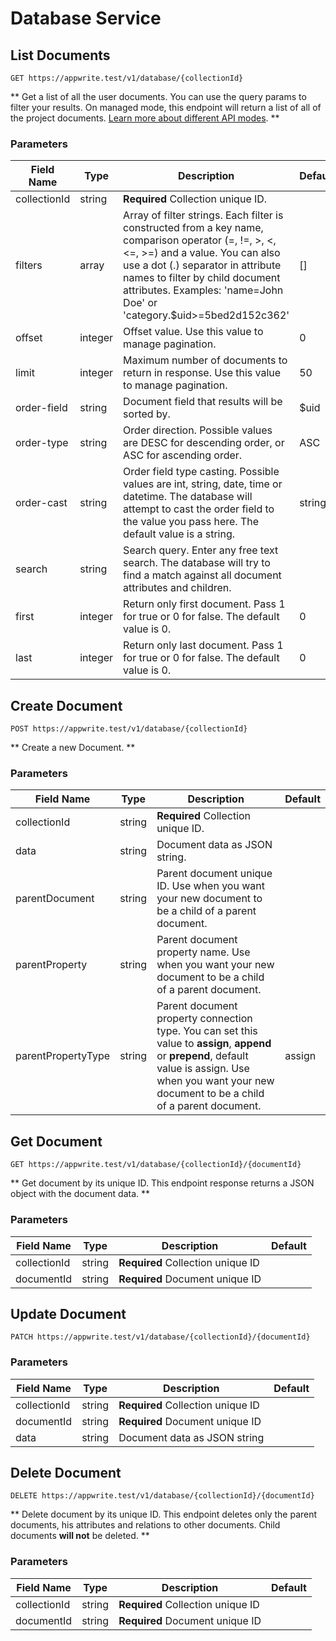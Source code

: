# Database Service

## List Documents

```http request
GET https://appwrite.test/v1/database/{collectionId}
```

** Get a list of all the user documents. You can use the query params to filter your results. On managed mode, this endpoint will return a list of all of the project documents. [Learn more about different API modes](/docs/modes). **

### Parameters

| Field Name | Type | Description | Default |
| --- | --- | --- | --- |
| collectionId | string | **Required** Collection unique ID. |  |
| filters | array | Array of filter strings. Each filter is constructed from a key name, comparison operator (=, !=, &gt;, &lt;, &lt;=, &gt;=) and a value. You can also use a dot (.) separator in attribute names to filter by child document attributes. Examples: &#039;name=John Doe&#039; or &#039;category.$uid&gt;=5bed2d152c362&#039; | [] |
| offset | integer | Offset value. Use this value to manage pagination. | 0 |
| limit | integer | Maximum number of documents to return in response.  Use this value to manage pagination. | 50 |
| order-field | string | Document field that results will be sorted by. | $uid |
| order-type | string | Order direction. Possible values are DESC for descending order, or ASC for ascending order. | ASC |
| order-cast | string | Order field type casting. Possible values are int, string, date, time or datetime. The database will attempt to cast the order field to the value you pass here. The default value is a string. | string |
| search | string | Search query. Enter any free text search. The database will try to find a match against all document attributes and children. |  |
| first | integer | Return only first document. Pass 1 for true or 0 for false. The default value is 0. | 0 |
| last | integer | Return only last document. Pass 1 for true or 0 for false. The default value is 0. | 0 |

## Create Document

```http request
POST https://appwrite.test/v1/database/{collectionId}
```

** Create a new Document. **

### Parameters

| Field Name | Type | Description | Default |
| --- | --- | --- | --- |
| collectionId | string | **Required** Collection unique ID. |  |
| data | string | Document data as JSON string. |  |
| parentDocument | string | Parent document unique ID. Use when you want your new document to be a child of a parent document. |  |
| parentProperty | string | Parent document property name. Use when you want your new document to be a child of a parent document. |  |
| parentPropertyType | string | Parent document property connection type. You can set this value to **assign**, **append** or **prepend**, default value is assign. Use when you want your new document to be a child of a parent document. | assign |

## Get Document

```http request
GET https://appwrite.test/v1/database/{collectionId}/{documentId}
```

** Get document by its unique ID. This endpoint response returns a JSON object with the document data. **

### Parameters

| Field Name | Type | Description | Default |
| --- | --- | --- | --- |
| collectionId | string | **Required** Collection unique ID |  |
| documentId | string | **Required** Document unique ID |  |

## Update Document

```http request
PATCH https://appwrite.test/v1/database/{collectionId}/{documentId}
```

### Parameters

| Field Name | Type | Description | Default |
| --- | --- | --- | --- |
| collectionId | string | **Required** Collection unique ID |  |
| documentId | string | **Required** Document unique ID |  |
| data | string | Document data as JSON string |  |

## Delete Document

```http request
DELETE https://appwrite.test/v1/database/{collectionId}/{documentId}
```

** Delete document by its unique ID. This endpoint deletes only the parent documents, his attributes and relations to other documents. Child documents **will not** be deleted. **

### Parameters

| Field Name | Type | Description | Default |
| --- | --- | --- | --- |
| collectionId | string | **Required** Collection unique ID |  |
| documentId | string | **Required** Document unique ID |  |

